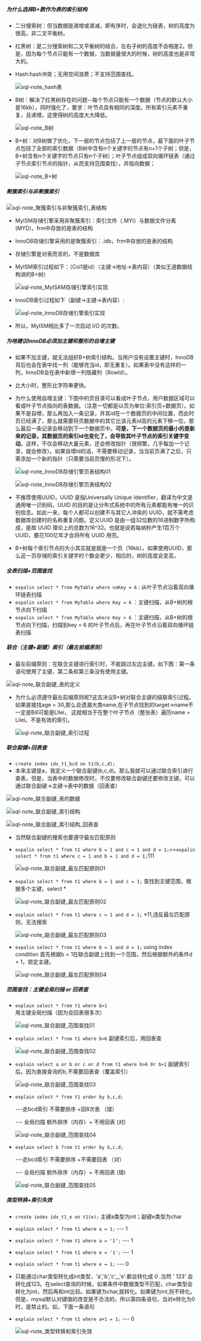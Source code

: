 ##### 为什么选择B+数作为表的索引结构

- 二分搜索树：但当数据是递增或递减，即有序时，会退化为链表，树的高度为很高，非二叉平衡树。

- 红黑树：是二分搜索树和二叉平衡树的结合，左右子树的高度不会相差2。但是，因为每个节点只能有一个数据，当数据量很大的时候，树的高度也是非常大的。

- Hash:hash冲突；无用空间浪费；不支持范围查找。

  ![sql-note_hash表](https://raw.githubusercontent.com/ZYNORl/cloud-note/main/picture/sql-note_hash表.jpg)

- B树：解决了红黑树存在的问题--每个节点只能有一个数据（节点的默认大小是16kb），同时强化了，要求：叶节点具有相同的深度。所有索引元素不重复，且递增。这使得树的高度大大降低。

  ![sql-note_B树](https://raw.githubusercontent.com/ZYNORl/cloud-note/main/picture/sql-note_B树.jpg)

- B+树：对B树做了优化，下一层的节点包括了上一层的节点，最下面的叶子节点包括了全部的索引数据（B树中含有n个关键字的节点有n+1个子树；但是，B+树含有n个关键字的节点只有n个子树）；叶子节点组成双向循环链表（通过子节点索引节点的指针，从而支持范围查找），并指向数据；

  ![sql-note_B+树](https://raw.githubusercontent.com/ZYNORl/cloud-note/main/picture/sql-note_B+树.jpg)

##### 聚簇索引与非聚簇索引

![sql-note_聚簇索引与非聚簇索引_表结构](https://raw.githubusercontent.com/ZYNORl/cloud-note/main/picture/sql-note_聚簇索引与非聚簇索引_表结构.jpg)

- MyISM存储引擎采用非聚簇索引：索引文件（.MYI）与数据文件分离(MYD)，frm中存放的是表的结构

- InnoDB存储引擎采用的是聚簇索引：.idb，frm中存放的是表的结构

- 存储引擎是对表而言的，不是数据库

- MyISM索引过程如下：（Col1是id）（主键->地址->表内容）（类似王道数据结构讲的B+树）

  ![sql-note_MyISAM存储引擎索引实现](https://raw.githubusercontent.com/ZYNORl/cloud-note/main/picture/sql-note_MyISAM存储引擎索引实现.jpg)

- InnoDB索引过程如下（副键->主键->表内容）:

  ![sql-note_InnoDB存储引擎索引实现](https://raw.githubusercontent.com/ZYNORl/cloud-note/main/picture/sql-note_InnoDB存储引擎索引实现.jpg)

- 所以，MyISM相比多了一次启动 I/O 的次数。

##### 为啥建议InnoDB必须加主键和整形的自增主键

- 如果不加主键，就无法组织B+树索引结构。当用户没有设置主键时，InnoDB背后也会在表中找一列（能够充当id，即无重复）。如果表中没有这样的一列，InnoDB会在表中新增一列隐藏列（RowId）。

- 比大小时，整形比字符串更快。

- 为什么使用自增主键：下图中的页目录可以看成叶子节点，用户数据区域可以看成叶子节点指向的表数据。（注意一切都是以页为单位:索引页+数据页）。如果不是自增，那么再加入一条记录，并其id在一个数据页的中间位置，而此时页已经满了，那么就需要将页数据中的其它比该元素id高的元素下移一位，那么最后一条记录会移动到下一个数据页中。**可是，下一个数据页的最小的是新来的记录，其数据页的索引id也变化了，会导致其叶子节点的索引关键字变动**。这样，不仅会移动大量元素，还会修改指针（很频繁，几乎每加一个记录，就会修改）。如果自增id的话，不需要移动记录，当当前页满了之后，只需添加一个新的指针（只需要当前页慢的形况下）。

  ![sql-note_InnoDB存储引擎页表结构01](https://raw.githubusercontent.com/ZYNORl/cloud-note/main/picture/sql-note_InnoDB存储引擎页表结构01.jpg)

  ![sql-note_InnoDB存储引擎页表结构02](https://raw.githubusercontent.com/ZYNORl/cloud-note/main/picture/sql-note_InnoDB存储引擎页表结构02.jpg)

- 不推荐使用UUID，UUID 是指Universally Unique Identifier，翻译为中文是通用唯一识别码，UUID 的目的是让分布式系统中的所有元素都能有唯一的识别信息。如此一来，每个人都可以创建不与其它人冲突的 UUID，就不需考虑数据库创建时的名称重复问题。定义UUID 是由一组32位数的16进制数字所构成，是故 UUID 理论上的总数为16^32。也就是说若每纳秒产生1百万个 UUID，要花100亿年才会将所有 UUID 用完。

-   B+树每个索引节点的大小其实就是就是一个页（16kb）。如果使用UUID，那么这一页存储的索引关键字的个数会更少，相应的，树的高度会变高，

##### 全表扫描+范围查找

- `expalin select * from MyTable where noKey = 6` : 从叶子节点沿着双向循环链表扫描
- `expalin select * from MyTable where Key = 6`  ：主键扫描，从B+树的根节点向下扫描
- `expalin select * from MyTable where Key > 6`  ：主键扫描，从B+树的根节点向下扫描，扫描到key = 6 的叶子节点后，再在叶子节点沿着双向循环链表扫描

##### 联合（主键+副键）索引（最左前缀原则）

- 最左前缀原则：在联合主键进行索引时，不能跳过左边主键。如下图：第一条语句使用了主键，第二条和第三条没有使用主键。

![sql-note_联合副键_表的定义](https://raw.githubusercontent.com/ZYNORl/cloud-note/main/picture/sql-note_联合副键_表的定义.jpg)

- 为什么必须遵守最左前缀原则呢?这去决议B+树对联合主键的级联索引过程。如果直接找age = 30,那么会遗漏大类name,在子节点找到的target->name不一定是Bill可能是LIlei， 这就相当于在整个叶子节点（整张表）遍历name = Lilei。不是有效的索引。

  ![sql-note_联合副键_索引过程](https://raw.githubusercontent.com/ZYNORl/cloud-note/main/picture/sql-note_联合副键_索引过程.jpg)

##### 联合副键+回表查

- `create index idx_t1_bcd on t1(b,c,d);`
- 本来主键是a，我定义一个联合副键(b,c,d)。那么我就可以通过联合索引进行查表，但是，当表中的数据修改时，不仅要修改联合副键还要修改主键。可以通过联合副键->主键->表中的数据（回表查）

![sql-note_联合副键_表的数据](https://raw.githubusercontent.com/ZYNORl/cloud-note/main/picture/sql-note_联合副键_表的数据.jpg)

![sql-note_联合副键_索引结构](https://raw.githubusercontent.com/ZYNORl/cloud-note/main/picture/sql-note_联合副键_索引结构.jpg)

![sql-note_联合副键_索引结构_回表查](https://raw.githubusercontent.com/ZYNORl/cloud-note/main/picture/sql-note_联合副键_索引结构_回表查.jpg)

- 当然联合副键的搜索也要遵守最左匹配原则

- `expalin select * from t1 where b = 1 and c = 1 and d = 1;`==`expalin select * from t1 where c = 1 and b = 1 and d = 1;`111

  ![sql-note_联合副键_最左匹配原则01](https://raw.githubusercontent.com/ZYNORl/cloud-note/main/picture/sql-note_联合副键_最左匹配原则01.jpg)

- `expalin select * from t1 where b = 1 and c = 1;` 查找到主键范围，根据多个主键，select *

  ![sql-note_联合副键_最左匹配原则02](https://raw.githubusercontent.com/ZYNORl/cloud-note/main/picture/sql-note_联合副键_最左匹配原则02.jpg)

- `explain select * from t1 where c = 1 and d = 1;` *11,违反最左匹配原则，无法搜索

  ![sql-note_联合副键_最左匹配原则03](https://raw.githubusercontent.com/ZYNORl/cloud-note/main/picture/sql-note_联合副键_最左匹配原则03.jpg)

- `expalin select * from t1 where b = 1 and d = 1;` using index condition 首先根据b  = 1在联合副键上找到一个范围，然后根据额外的条件d = 1，锁定主键。

  ![sql-note_联合副键_最左匹配原则04](https://raw.githubusercontent.com/ZYNORl/cloud-note/main/picture/sql-note_联合副键_最左匹配原则04.jpg)

##### 范围查找：主键全局扫描 or 回表查

- `explain select * from t1 where b>1`  用主键全局扫描（因为会回表很多次）

  ![sql-note_联合副键_范围查找01](https://raw.githubusercontent.com/ZYNORl/cloud-note/main/picture/sql-note_联合副键_范围查找01.jpg)

- `explain select * from t1 where b>6`  副键索引后，用回表查

  ![sql-note_联合副键_范围查找02](https://raw.githubusercontent.com/ZYNORl/cloud-note/main/picture/sql-note_联合副键_范围查找02.jpg)

- `explain select a or b or c or d from t1 where b>6 0r b>1`   副键索引后。因为直接查询的b,不需要回表查（覆盖索引）

  ![sql-note_联合副键_范围查找03](https://raw.githubusercontent.com/ZYNORl/cloud-note/main/picture/sql-note_联合副键_范围查找03.jpg)

- `explain select * from t1 order by b,c,d;` 

  ---走bcd索引 不需要排序  +回8次表 （错）

  --- 全局扫描  额外排序（内存）+ 不用回表  (对)

  ![sql-note_联合副键_范围查找04](https://raw.githubusercontent.com/ZYNORl/cloud-note/main/picture/sql-note_联合副键_范围查找04.jpg)

- `explain select b from t1 order by b,c,d;` 

  ---走bcd索引 不需要排序  +不需要回表 （对）

  --- 全局扫描  额外排序（内存）+ 不用回表  (错)

  ![sql-note_联合副键_范围查找05](https://raw.githubusercontent.com/ZYNORl/cloud-note/main/picture/sql-note_联合副键_范围查找05.jpg)

##### 类型转换+索引失效

- `create index idx_t1_e on t1(e);`  主键a类型为int；副键e类型为char

- `explain select * from t1 where a = 1;` --- 1

- `explain select * from t1 where a = '1';` --- 1

- `explain select * from t1 where e = '1';` --- 1

- `explain select * from t1 where e = 1;` --- 0

- 只能通过char类型转化成int类型，'a','b','c',,,'e'.都会转化成 0 .当然 ' 123' 会转化成123。在select查询的时候，如果条件中数据类型不匹配，char类型会转化为int，然后再和int比较。如果键为char,就转化。如果键为int,则不转化。但是，mysql默认对键值的改变是不合法的，所以第四条语句，当对e转化为0时，是禁止的。如，下面一条语句

- `explain select * from t1 where a+1 = 1;` --- 0

  ![sql-note_类型转换和索引失效](https://raw.githubusercontent.com/ZYNORl/cloud-note/main/picture/sql-note_类型转换和索引失效.jpg)


